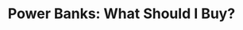 ---
layout: community
category: community
title: "Power Banks: What Should I Buy?"
description: "Power bank question for ya. I need to replace a power bank that had an unfortunate interaction with water and figured it a good time to see what is out there. So I am wondering what you all prefer?"
isTopLevel: false
isSingleLevel: false
isArticle: false
datePublished: 2022-06-17 12:38:00 +0300
dateModified: 2022-06-17 12:38:00 +0300
published: false
---
